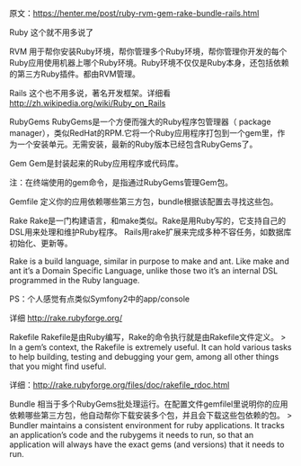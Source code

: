 原文：https://henter.me/post/ruby-rvm-gem-rake-bundle-rails.html

Ruby
这个就不用多说了

RVM
用于帮你安装Ruby环境，帮你管理多个Ruby环境，帮你管理你开发的每个Ruby应用使用机器上哪个Ruby环境。Ruby环境不仅仅是Ruby本身，还包括依赖的第三方Ruby插件。都由RVM管理。

Rails
这个也不用多说，著名开发框架。详细看 http://zh.wikipedia.org/wiki/Ruby_on_Rails
<!-- more -->
RubyGems
RubyGems是一个方便而强大的Ruby程序包管理器（ package manager），类似RedHat的RPM.它将一个Ruby应用程序打包到一个gem里，作为一个安装单元。无需安装，最新的Ruby版本已经包含RubyGems了。

Gem
Gem是封装起来的Ruby应用程序或代码库。

注：在终端使用的gem命令，是指通过RubyGems管理Gem包。

Gemfile
定义你的应用依赖哪些第三方包，bundle根据该配置去寻找这些包。

Rake
Rake是一门构建语言，和make类似。Rake是用Ruby写的，它支持自己的DSL用来处理和维护Ruby程序。 Rails用rake扩展来完成多种不容任务，如数据库初始化、更新等。

Rake is a build language, similar in purpose to make and ant. Like make and ant it’s a Domain Specific Language, unlike those two it’s an internal DSL programmed in the Ruby language.

PS：个人感觉有点类似Symfony2中的app/console

详细 http://rake.rubyforge.org/

Rakefile
Rakefile是由Ruby编写，Rake的命令执行就是由Rakefile文件定义。 > In a gem’s context, the Rakefile is extremely useful. It can hold various tasks to help building, testing and debugging your gem, among all other things that you might find useful.

详细：http://rake.rubyforge.org/files/doc/rakefile_rdoc.html

Bundle
相当于多个RubyGems批处理运行。在配置文件gemfilel里说明你的应用依赖哪些第三方包，他自动帮你下载安装多个包，并且会下载这些包依赖的包。 > Bundler maintains a consistent environment for ruby applications. It tracks an application’s code and the rubygems it needs to run, so that an application will always have the exact gems (and versions) that it needs to run.
